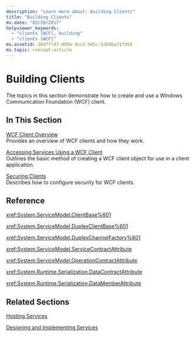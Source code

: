 ```yaml
---
description: "Learn more about: Building Clients"
title: "Building Clients"
ms.date: "03/30/2017"
helpviewer_keywords: 
  - "clients [WCF], building"
  - "clients [WCF]"
ms.assetid: 28dfff47-d95b-4cc2-9d5c-b3b9ba71fd50
ms.topic: concept-article
---
```

# Building Clients

The topics in this section demonstrate how to create and use a Windows Communication Foundation (WCF) client.  
  
## In This Section  

 [WCF Client Overview](wcf-client-overview.md)  
 Provides an overview of WCF clients and how they work.  
  
 [Accessing Services Using a WCF Client](accessing-services-using-a-wcf-client.md)  
 Outlines the basic method of creating a WCF client object for use in a client application.  
  
 [Securing Clients](securing-clients.md)  
 Describes how to configure security for WCF clients.  
  
## Reference  

 <xref:System.ServiceModel.ClientBase%601>  
  
 <xref:System.ServiceModel.DuplexClientBase%601>  
  
 <xref:System.ServiceModel.DuplexChannelFactory%601>  
  
 <xref:System.ServiceModel.ServiceContractAttribute>  
  
 <xref:System.ServiceModel.OperationContractAttribute>  
  
 <xref:System.Runtime.Serialization.DataContractAttribute>  
  
 <xref:System.Runtime.Serialization.DataMemberAttribute>  
  
## Related Sections  

 [Hosting Services](hosting-services.md)  
  
 [Designing and Implementing Services](designing-and-implementing-services.md)
